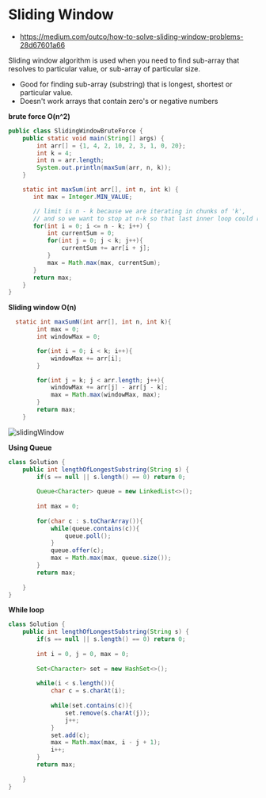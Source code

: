 # Sliding Window

 - https://medium.com/outco/how-to-solve-sliding-window-problems-28d67601a66

Sliding window algorithm is used when you need to find sub-array that resolves to particular value, or sub-array of particular size.

 - Good for finding sub-array (substring) that is longest, shortest or particular value.
 - Doesn't work arrays that contain zero's or negative numbers

**brute force O(n^2)**

```java
public class SlidingWindowBruteForce {
    public static void main(String[] args) {
        int arr[] = {1, 4, 2, 10, 2, 3, 1, 0, 20};
        int k = 4;
        int n = arr.length;
        System.out.println(maxSum(arr, n, k));
    }

    static int maxSum(int arr[], int n, int k) {
       int max = Integer.MIN_VALUE;

       // limit is n - k because we are iterating in chunks of 'k', 
       // and so we want to stop at n-k so that last inner loop could run
       for(int i = 0; i <= n - k; i++) {
           int currentSum = 0;
           for(int j = 0; j < k; j++){
               currentSum += arr[i + j];
           }
           max = Math.max(max, currentSum);
       }
       return max;
    }
}
```
**Sliding window O(n)**
```java
  static int maxSumN(int arr[], int n, int k){
        int max = 0;
        int windowMax = 0;

        for(int i = 0; i < k; i++){
            windowMax += arr[i];
        }

        for(int j = k; j < arr.length; j++){
            windowMax += arr[j] - arr[j - k];
            max = Math.max(windowMax, max);
        }
        return max;
    }
```

![slidingWindow](https://user-images.githubusercontent.com/488962/120744969-2948b200-c4ca-11eb-8399-2c3e27214c3a.png)

**Using Queue**
```java
class Solution {
    public int lengthOfLongestSubstring(String s) {
        if(s == null || s.length() == 0) return 0;
        
        Queue<Character> queue = new LinkedList<>();
        
        int max = 0;
        
        for(char c : s.toCharArray()){
            while(queue.contains(c)){
                queue.poll();
            }
            queue.offer(c);
            max = Math.max(max, queue.size());
        }
        return max;
        
    }
}
```
**While loop**
```java
class Solution {
    public int lengthOfLongestSubstring(String s) {
        if(s == null || s.length() == 0) return 0;
        
        int i = 0, j = 0, max = 0;
        
        Set<Character> set = new HashSet<>();
        
        while(i < s.length()){
            char c = s.charAt(i);
            
            while(set.contains(c)){
                set.remove(s.charAt(j));
                j++;
            }
            set.add(c);
            max = Math.max(max, i - j + 1);
            i++;
        }
        return max;
        
    }
}
```
